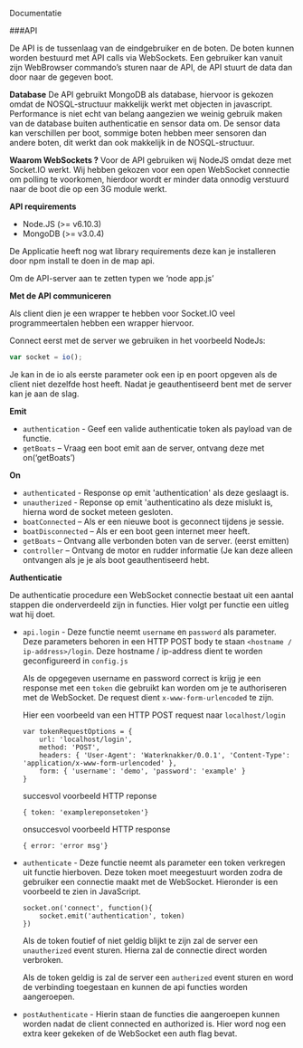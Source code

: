 Documentatie

###API

De API is de tussenlaag van de eindgebruiker en de boten. De boten kunnen worden bestuurd met API calls via WebSockets. Een gebruiker kan vanuit zijn WebBrowser commando’s sturen naar de API, de API stuurt de data dan door naar de gegeven boot.

**Database**
De API gebruikt MongoDB als database, hiervoor is gekozen omdat de NOSQL-structuur makkelijk werkt met objecten in javascript. Performance is niet echt van belang aangezien we weinig gebruik maken van de database buiten authenticatie en sensor data om.
De sensor data kan verschillen per boot, sommige boten hebben meer sensoren dan andere boten, dit werkt dan ook makkelijk in de NOSQL-structuur.

**Waarom WebSockets ?**
Voor de API gebruiken wij NodeJS omdat deze met Socket.IO werkt. Wij hebben gekozen voor een open WebSocket connectie om polling te voorkomen, hierdoor wordt er minder data onnodig verstuurd naar de boot die op een 3G module werkt.

**API requirements**

*	Node.JS (>= v6.10.3)
*	MongoDB (>= v3.0.4)

De Applicatie heeft nog wat library requirements deze kan je installeren door npm install te doen in de map api.

Om de API-server aan te zetten typen we ‘node app.js’

**Met de API communiceren**

Als client dien je een wrapper te hebben voor Socket.IO veel programmeertalen hebben een wrapper hiervoor. 

Connect eerst met de server we gebruiken in het voorbeeld NodeJs:

```javascript
var socket = io();
```

Je kan in de io als eerste parameter ook een ip en poort opgeven als de client niet dezelfde host heeft. Nadat je geauthentiseerd bent met de server kan je aan de slag.

**Emit**
*   ```authentication``` - Geef een valide authenticatie token als payload van de functie.
*	```getBoats``` – Vraag een boot emit aan de server, ontvang deze met on(‘getBoats’)

**On**
*   ```authenticated``` - Response op emit 'authentication' als deze geslaagt is.
*   ```unautherized``` - Reponse op emit 'authenticatino als deze mislukt is, hierna word de socket meteen gesloten.
*	```boatConnected``` – Als er een nieuwe boot is geconnect tijdens je sessie.
*	```boatDisconnected``` – Als er een boot geen internet meer heeft.
*	```getBoats``` – Ontvang alle verbonden boten van de server. (eerst emitten)
*	```controller``` – Ontvang de motor en rudder informatie (Je kan deze alleen ontvangen als je je als boot geauthentiseerd hebt.

**Authenticatie**

De authenticatie procedure een WebSocket connectie bestaat uit een aantal stappen die onderverdeeld zijn in functies. Hier volgt per functie een uitleg wat hij doet.

*   ```api.login``` - Deze functie neemt ```username``` en ```password``` als parameter. Deze parameters behoren in een HTTP POST body te staan ```<hostname / ip-address>/login```. Deze hostname / ip-address dient te worden geconfigureerd in ```config.js```
    
    Als de opgegeven username en password correct is krijg je een response met een ```token``` die gebruikt kan worden om je te authoriseren met de WebSocket.  De request dient ```x-www-form-urlencoded``` te zijn. 

    Hier een voorbeeld van een HTTP POST request naar ```localhost/login```

    ```JS
    var tokenRequestOptions = {
        url: 'localhost/login',
        method: 'POST',
        headers: { 'User-Agent': 'Waterknakker/0.0.1', 'Content-Type': 'application/x-www-form-urlencoded' },
        form: { 'username': 'demo', 'password': 'example' }
    }
    ```


    succesvol voorbeeld  HTTP reponse
    ```JS
    { token: 'examplereponsetoken'}
    ```
    onsuccesvol voorbeeld HTTP response
    ```JS
    { error: 'error msg'}
    ```
*   ```authenticate``` - Deze functie neemt als parameter een token verkregen uit functie hierboven. Deze token moet meegestuurt worden zodra de gebruiker een connectie maakt met de WebSocket. Hieronder is een voorbeeld te zien in JavaScript.

    ```JS
    socket.on('connect', function(){
        socket.emit('authentication', token)
    })
    ```
    Als de token foutief of niet geldig blijkt te zijn zal de server een ```unautherized``` event sturen. Hierna zal de connectie direct worden verbroken.

    Als de token geldig is zal de server een ```autherized``` event sturen en word de verbinding toegestaan en kunnen de api functies worden aangeroepen.

*   ```postAuthenticate``` - Hierin staan de functies die aangeroepen kunnen worden nadat de client connected en authorized is. Hier word nog een extra keer gekeken of de WebSocket een auth flag bevat.


